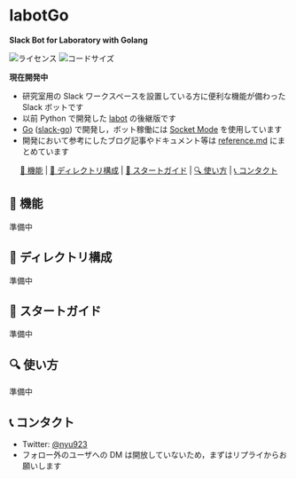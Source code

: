 # labotGo
**Slack Bot for Laboratory with Golang**

![ライセンス](https://img.shields.io/github/license/n-yU/labotGo)
![コードサイズ](https://img.shields.io/github/languages/code-size/n-yU/labotGo)

**現在開発中**

- 研究室用の Slack ワークスペースを設置している方に便利な機能が備わった Slack ボットです
- 以前 Python で開発した [labot](https://github.com/n-yU/labot) の後継版です
- [Go](https://go.dev) ([slack-go](https://github.com/slack-go/slack)) で開発し，ボット稼働には [Socket Mode](https://api.slack.com/apis/connections/socket) を使用しています
- 開発において参考にしたブログ記事やドキュメント等は [reference.md](reference.md) にまとめています

<!-- START doctoc generated TOC please keep comment here to allow auto update -->
<!-- DON'T EDIT THIS SECTION, INSTEAD RE-RUN doctoc TO UPDATE -->

<p align="center">
<a href="#-%E6%A9%9F%E8%83%BD">💠 機能</a>
<span>|</span>
<a href="#-%E3%83%87%E3%82%A3%E3%83%AC%E3%82%AF%E3%83%88%E3%83%AA%E6%A7%8B%E6%88%90">📂 ディレクトリ構成</a>
<span>|</span>
<a href="#-%E3%82%B9%E3%82%BF%E3%83%BC%E3%83%88%E3%82%AC%E3%82%A4%E3%83%89">🚀 スタートガイド</a>
<span>|</span>
<a href="#-%E4%BD%BF%E3%81%84%E6%96%B9">🔍 使い方</a>
<span>|</span>
<a href="#-%E3%82%B3%E3%83%B3%E3%82%BF%E3%82%AF%E3%83%88">📞 コンタクト</a>
</p>

<!-- END doctoc generated TOC please keep comment here to allow auto update -->

## 💠 機能
準備中

## 📂 ディレクトリ構成
準備中

## 🚀 スタートガイド
準備中

## 🔍 使い方
準備中

## 📞 コンタクト
- Twitter: [@nyu923](https://twitter.com/nyu923)
- フォロー外のユーザへの DM は開放していないため，まずはリプライからお願いします
